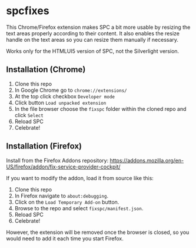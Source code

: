 # spcfixes
This Chrome/Firefox extension makes SPC a bit more usable by resizing the text areas properly according to their content. It also enables the resize handle on the text areas so you can resize them manually if necessary.

Works only for the HTMLUI5 version of SPC, not the Silverlight version.

## Installation (Chrome)

1. Clone this repo
2. In Google Chrome go to `chrome://extensions/`
3. At the top click checkbox `Developer mode`
4. Click button `Load unpacked extension`
5. In the file browser choose the `fixspc` folder within the cloned repo and click `Select`
6. Reload SPC
7. Celebrate!

## Installation (Firefox)

Install from the Firefox Addons repository: https://addons.mozilla.org/en-US/firefox/addon/fix-service-provider-cockpit/

If you want to modify the addon, load it from source like this:

1. Clone this repo
2. In Firefox navigate to `about:debugging`.
3. Click on the `Load Temporary Add-on` button.
4. Browse to the repo and select `fixspc/manifest.json`.
5. Reload SPC
6. Celebrate!

However, the extension will be removed once the browser is closed, so you would need to add it each time you start Firefox.
